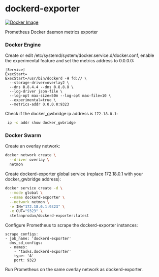 # dockerd-exporter

[![Docker Image](https://images.microbadger.com/badges/image/stefanprodan/dockerd-exporter.svg)](https://hub.docker.com/r/stefanprodan/dockerd-exporter/)

Prometheus Docker daemon metrics exporter

### Docker Engine 

Create or edit /etc/systemd/system/docker.service.d/docker.conf, 
enable the experimental feature and set the metrics address to 0.0.0.0:

```
[Service]
ExecStart=
ExecStart=/usr/bin/dockerd -H fd:// \
  --storage-driver=overlay2 \
  --dns 8.8.4.4 --dns 8.8.8.8 \
  --log-driver json-file \
  --log-opt max-size=50m --log-opt max-file=10 \
  --experimental=true \
  --metrics-addr 0.0.0.0:9323
```

Check if the docker_gwbridge ip address is `172.18.0.1`:

```bash
 ip -o addr show docker_gwbridge
```

### Docker Swarm 

Create an overlay network:

```sh
docker network create \
  --driver overlay \
  netmon
```

Create dockerd-exporter global service (replace 172.18.0.1 with your docker_gwbridge address):

```sh
docker service create -d \
  --mode global \
  --name dockerd-exporter \
  --network netmon \
  -e IN="172.18.0.1:9323" \
  -e OUT="9323" \
  stefanprodan/dockerd-exporter:latest
```

Configure Prometheus to scrape the dockerd-exporter instances:

```
scrape_configs:
- job_name: 'dockerd-exporter'
  dns_sd_configs:
  - names:
    - 'tasks.dockerd-exporter'
    type: 'A'
    port: 9323
```

Run Prometheus on the same overlay network as dockerd-exporter.
